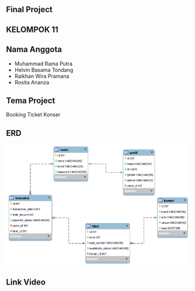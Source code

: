 ## Final Project

## KELOMPOK 11

## Nama Anggota

-   Muhammad Rama Putra
-   Helvin Basama Tondang
-   Raikhan Wira Pramana
-   Rosita Ananza

## Tema Project

Booking Ticket Konser

## ERD

![Alt text](/public/erd.png)

## Link Video
